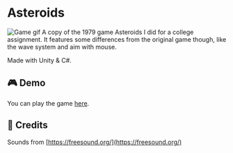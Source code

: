 # Asteroids

![Game gif](https://github.com/lcscout/asteroids/blob/main/asteroidsGif.gif)
A copy of the 1979 game Asteroids I did for a college assignment. It features some differences from the original game though, like the wave system and aim with mouse.

Made with Unity & C#.

## 🎮 Demo
You can play the game [here]().

## 📜 Credits
Sounds from [https://freesound.org/](https://freesound.org/)
